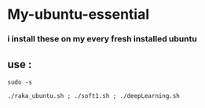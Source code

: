 # My-ubuntu-essential

###  i install these on my every fresh installed ubuntu
## use :
`
sudo -s 
`

`
./raka_ubuntu.sh ; ./soft1.sh ; ./deepLearning.sh 
`


